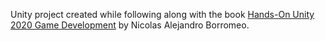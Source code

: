 Unity project created while following along with the book [Hands-On Unity 2020 Game Development](https://www.packtpub.com/product/hands-on-unity-2020-game-development/9781838642006) by Nicolas Alejandro Borromeo. 

